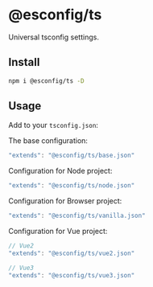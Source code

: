 # @esconfig/ts

Universal tsconfig settings.

## Install

```sh
npm i @esconfig/ts -D
```

## Usage

Add to your `tsconfig.json`:

The base configuration:

```js
"extends": "@esconfig/ts/base.json"
```

Configuration for Node project:

```js
"extends": "@esconfig/ts/node.json"
```

Configuration for Browser project:

```js
"extends": "@esconfig/ts/vanilla.json"
```

Configuration for Vue project:

```js
// Vue2
"extends": "@esconfig/ts/vue2.json"

// Vue3
"extends": "@esconfig/ts/vue3.json"
```
